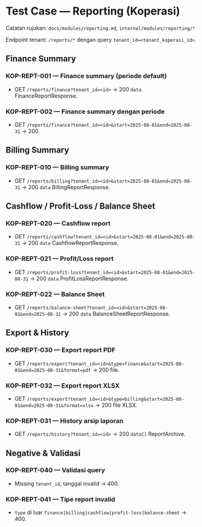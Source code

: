 # Test Case — Reporting (Koperasi)

Catatan rujukan: `docs/modules/reporting.md`, `internal/modules/reporting/*`

Endpoint tenant: `/reports/*` dengan query `tenant_id=<tenant_koperasi_id>`.

## Finance Summary

### KOP-REPT-001 — Finance summary (periode default)
- GET `/reports/finance?tenant_id=<id>` → 200 `data` FinanceReportResponse.

### KOP-REPT-002 — Finance summary dengan periode
- GET `/reports/finance?tenant_id=<id>&start=2025-08-01&end=2025-08-31` → 200.

## Billing Summary

### KOP-REPT-010 — Billing summary
- GET `/reports/billing?tenant_id=<id>&start=2025-08-01&end=2025-08-31` → 200 `data` BillingReportResponse.

## Cashflow / Profit-Loss / Balance Sheet

### KOP-REPT-020 — Cashflow report
- GET `/reports/cashflow?tenant_id=<id>&start=2025-08-01&end=2025-08-31` → 200 `data` CashflowReportResponse.

### KOP-REPT-021 — Profit/Loss report
- GET `/reports/profit-loss?tenant_id=<id>&start=2025-08-01&end=2025-08-31` → 200 `data` ProfitLossReportResponse.

### KOP-REPT-022 — Balance Sheet
- GET `/reports/balance-sheet?tenant_id=<id>&start=2025-08-01&end=2025-08-31` → 200 `data` BalanceSheetReportResponse.

## Export & History

### KOP-REPT-030 — Export report PDF
- GET `/reports/export?tenant_id=<id>&type=finance&start=2025-08-01&end=2025-08-31&format=pdf` → 200 file.

### KOP-REPT-032 — Export report XLSX
- GET `/reports/export?tenant_id=<id>&type=billing&start=2025-08-01&end=2025-08-31&format=xlsx` → 200 file XLSX.

### KOP-REPT-031 — History arsip laporan
- GET `/reports/history?tenant_id=<id>` → 200 `data[]` ReportArchive.

## Negative & Validasi

### KOP-REPT-040 — Validasi query
- Missing `tenant_id`, tanggal invalid → 400.

### KOP-REPT-041 — Tipe report invalid
- `type` di luar `finance|billing|cashflow|profit-loss|balance-sheet` → 400.
